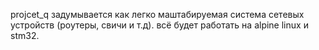 projcet_q задумывается как легко маштабируемая система сетевых устройств (роутеры, свичи и т.д). всё будет работать на alpine linux  и  stm32.
